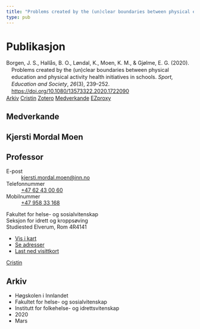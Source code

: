 ```yaml
---
title: "Problems created by the (un)clear boundaries between physical education and physical activity health initiatives in schools"
type: pub
---
```

<h1>Publikasjon</h1>
<article id="csl-bib-container-A9NRH23W" class="csl-bib-container">
  <div class="csl-bib-body" style="line-height: 1.35; padding-left: 1em; text-indent:-1em;">
  <div class="csl-entry">Borgen, J. S., Hall&#xE5;s, B. O., L&#xF8;ndal, K., Moen, K. M., &amp; Gj&#xF8;lme, E. G. (2020). Problems created by the (un)clear boundaries between physical education and physical activity health initiatives in schools. <i>Sport, Education and Society</i>, <i>26</i>(3), 239&#x2013;252. <a href="https://doi.org/10.1080/13573322.2020.1722090">https://doi.org/10.1080/13573322.2020.1722090</a></div>
</div>
  <div class="csl-bib-buttons">
    <a href="#taxonomy-article-A9NRH23W" class="csl-bib-button">Arkiv</a>
    <a href="https://app.cristin.no/results/show.jsf?id=1798735" alt="Cristin URL" class="csl-bib-button">Cristin</a>
    <a href="http://zotero.org/groups/5022929/items/A9NRH23W" alt="Zotero URL" class="csl-bib-button">Zotero</a>
    <a href="#contributors-article-A9NRH23W" class="csl-bib-button">Medverkande</a>
    <a href="http://ezproxy.inn.no/login?url=https://doi.org/10.1080/13573322.2020.1722090" class="csl-bib-button">EZproxy</a>
  </div>
  <div id="csl-bib-meta-container-A9NRH23W"></div>
</article>
<div id="csl-bib-meta-A9NRH23W" class="csl-bib-meta">
  <article id="contributors-article-A9NRH23W" class="contributors-article">
    <h1>Medverkande</h1>
    <div class="personas">
<div class="vrtx-hinn-person-card">
<div class="photo">
<i class="lar la-user-circle missing-person"></i>
</div>
<div class="info">
<hgroup><h1>Kjersti Mordal Moen</h1>
<h2>Professor</h2>
</hgroup><dl>
<dt>E-post</dt>
<dd>
<a href="mailto:kjersti.mordal.moen@inn.no">kjersti.mordal.moen@inn.no</a>
</dd>
<dt>Telefonnummer</dt>
<dd><a href="tel:+4762430060">
+47 62 43 00 60
</a></dd>
<dt>Mobilnummer</dt>
<dd><a href="tel:+4795833168">
+47 958 33 168
</a></dd>
</dl>
<p>
Fakultet for helse- og sosialvitenskap<br>
Seksjon for idrett og kroppsøving<br>
Studiested Elverum,
Rom 4R4141
</p>
<ul class="vrtx-hinn-links">
<li><a href="https://www.google.com/maps?q=60.88156,11.53723">Vis i kart</a></li>
<li><a href="https://www.inn.no/finn-en-ansatt/kjersti-mordal-moen.html#vrtx-hinn-addresses">Se adresser</a></li>
<li><a href="https://www.inn.no/finn-en-ansatt/kjersti-mordal-moen.html?vrtx=vcf">Last ned visittkort</a></li>
</ul>
</div>
</div>
<a href="https://app.cristin.no/persons/show.jsf?id=53554" alt="Cristin URL" class="personas-cristin">Cristin</a>
</div>
  </article>
  <article id="taxonomy-article-A9NRH23W" class="taxonomy-article">
    <h1>Arkiv</h1>
    <ul>
      <li>Høgskolen i Innlandet</li>
      <li>Fakultet for helse- og sosialvitenskap</li>
      <li>Institutt for folkehelse- og idrettsvitenskap</li>
      <li>2020</li>
      <li>Mars</li>
    </ul>
  </article>
</div>

